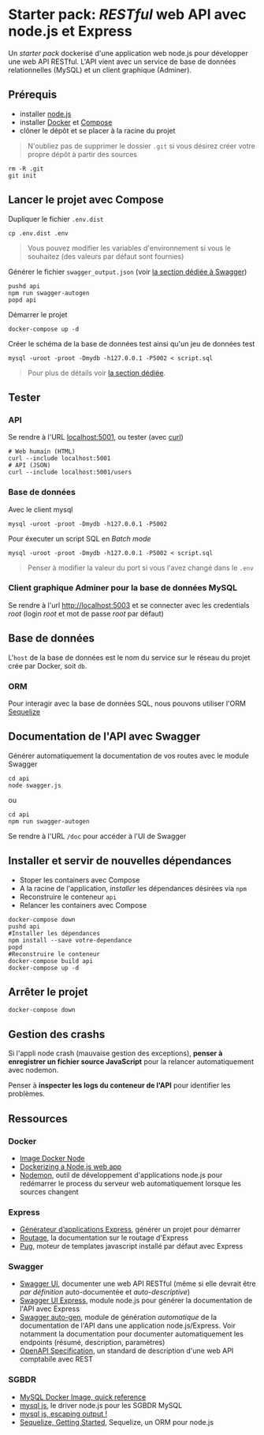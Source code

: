 # Starter pack: *RESTful* web API avec node.js et Express

Un *starter pack* dockerisé d'une application web node.js pour développer une web API RESTful. L'API vient avec un service de base de données relationnelles (MySQL) et un client graphique (Adminer).

## Prérequis

- installer [node.js](https://nodejs.org/en)
- installer [Docker](https://www.docker.com/get-started/) et [Compose](https://docs.docker.com/compose/)
- clôner le dépôt et se placer à la racine du projet

>N'oubliez pas de supprimer le dossier `.git` si vous désirez créer votre propre dépôt à partir des sources

~~~
rm -R .git
git init
~~~

## Lancer le projet avec Compose

Dupliquer le fichier `.env.dist`

~~~
cp .env.dist .env
~~~

> Vous pouvez modifier les variables d'environnement si vous le souhaitez (des valeurs par défaut sont fournies)

Générer le fichier `swagger_output.json` (voir [la section dédiée à Swagger](#swagger))

~~~
pushd api
npm run swagger-autogen
popd api
~~~

Démarrer le projet

~~~
docker-compose up -d
~~~

Créer le schéma de la base de données test ainsi qu'un jeu de données test

~~~
mysql -uroot -proot -Dmydb -h127.0.0.1 -P5002 < script.sql
~~~

> Pour plus de détails voir [la section dédiée](#base-de-données).

## Tester

### API

Se rendre à l'URL [localhost:5001](http://localhost:5001), ou tester (avec [curl](https://curl.se/))

~~~
# Web humain (HTML)
curl --include localhost:5001
# API (JSON)
curl --include localhost:5001/users
~~~

### Base de données

Avec le client mysql

~~~
mysql -uroot -proot -Dmydb -h127.0.0.1 -P5002
~~~

Pour éxecuter un script SQL en *Batch mode*

~~~
mysql -uroot -proot -Dmydb -h127.0.0.1 -P5002 < script.sql
~~~

>Penser à modifier la valeur du port si vous l'avez changé dans le `.env`

### Client graphique Adminer pour la base de données MySQL

Se rendre à l'url [http://localhost:5003](http://localhost:5003) et se connecter avec les credentials *root* (login *root* et mot de passe *root* par défaut)

## Base de données

L'`host` de la base de données est le nom du service sur le réseau du projet crée par Docker, soit `db`.

### ORM

Pour interagir avec la base de données SQL, nous pouvons utiliser l'ORM [Sequelize](https://sequelize.org)

## Documentation de l'API avec Swagger

Générer automatiquement la documentation de vos routes avec le module Swagger

~~~
cd api
node swagger.js
~~~

ou

~~~
cd api
npm run swagger-autogen
~~~

Se rendre à l'URL `/doc` pour accéder à l'UI de Swagger

## Installer et servir de nouvelles dépendances

- Stoper les containers avec Compose
- A la racine de l'application, *installer* les dépendances désirées via `npm`
- Reconstruire le conteneur `api`
- Relancer les containers avec Compose

~~~
docker-compose down
pushd api
#Installer les dépendances
npm install --save votre-dependance
popd
#Reconstruire le conteneur
docker-compose build api
docker-compose up -d
~~~

## Arrêter le projet

~~~
docker-compose down
~~~

## Gestion des crashs

Si l'appli node crash (mauvaise gestion des exceptions), **penser à enregistrer un fichier source JavaScript** pour la relancer automatiquement avec nodemon.

Penser à **inspecter les logs du conteneur de l'API** pour identifier les problèmes.

## Ressources

### Docker

- [Image Docker Node](https://hub.docker.com/_/node)
- [Dockerizing a Node.js web app](https://nodejs.org/en/docs/guides/nodejs-docker-webapp)
- [Nodemon](https://www.npmjs.com/package/nodemon), outil de développement d'applications node.js pour redémarrer le process du serveur web automatiquement lorsque les sources changent

### Express

- [Générateur d’applications Express](https://expressjs.com/fr/starter/generator.html), générer un projet pour démarrer
- [Routage](https://expressjs.com/fr/guide/routing.html), la documentation sur le routage d'Express
- [Pug](https://pugjs.org/api/getting-started.html), moteur de templates javascript installé par défaut avec Express

### Swagger

- [Swagger UI](https://github.com/swagger-api/swagger-ui), documenter une web API RESTful (même si elle devrait être *par définition* auto-documentée et *auto-descriptive*)
- [Swagger UI Express](https://www.npmjs.com/package/swagger-ui-express), module node.js pour générer la documentation de l'API avec Express
- [Swagger auto-gen](https://www.npmjs.com/package/swagger-autogen), module de génération *automatique* de la documentation de l'API dans une application node.js/Express. Voir notamment la documentation pour documenter automatiquement les endpoints (résumé, description, paramètres)
- [OpenAPI Specification](https://github.com/OAI/OpenAPI-Specification), un standard de description d'une web API comptabile avec REST

### SGBDR

- [MySQL Docker Image, quick reference](https://hub.docker.com/_/mysql/)
- [mysql js](https://www.npmjs.com/package/mysql), le driver node.js pour les SGBDR MySQL
- [mysql js, escaping output !](https://www.npmjs.com/package/mysql#escaping-query-values)
- [Sequelize, Getting Started](https://sequelize.org/docs/v6/getting-started/), Sequelize, un ORM pour node.js